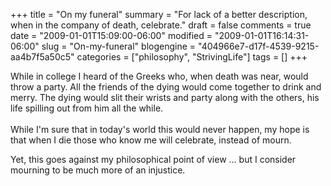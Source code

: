 +++
title = "On my funeral"
summary = "For lack of a better description, when in the company of death, celebrate."
draft = false
comments = true
date = "2009-01-01T15:09:00-06:00"
modified = "2009-01-01T16:14:31-06:00"
slug = "On-my-funeral"
blogengine = "404966e7-d17f-4539-9215-aa4b7f5a50c5"
categories = ["philosophy", "StrivingLife"]
tags = []
+++

<p>
While in college I heard of the Greeks who, when death was near, would throw a party. All the friends of the dying would come together to drink and merry. The dying would slit their wrists and party along with the others, his life spilling out from him all the while.<br />
<br />
While I&#39;m sure that in today&#39;s world this would never happen, my hope is that when I die those who know me will celebrate, instead of mourn.
</p>
<p>
Yet, this goes against my philosophical point of view ... but I consider mourning to be much more of an injustice. 
</p>

